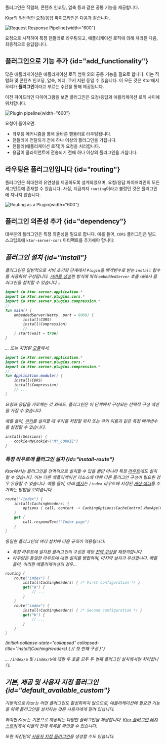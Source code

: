 [//]: # (title: 서버 플러그인)

<show-structure for="chapter" depth="2"/>

<link-summary>
플러그인은 직렬화, 콘텐츠 인코딩, 압축 등과 같은 공통 기능을 제공합니다.
</link-summary>

Ktor의 일반적인 요청/응답 파이프라인은 다음과 같습니다.

![Request Response Pipeline](request-response-pipeline.png){width="600"}

요청으로 시작하여 특정 핸들러로 라우팅되고, 애플리케이션 로직에 의해 처리된 다음, 최종적으로 응답됩니다.

## 플러그인으로 기능 추가 {id="add_functionality"}

많은 애플리케이션은 애플리케이션 로직 범위 외의 공통 기능을 필요로 합니다. 이는 직렬화 및 콘텐츠 인코딩, 압축, 헤더, 쿠키 지원 등일 수 있습니다. 이 모든 것은 Ktor에서 우리가 **플러그인**이라고 부르는 수단을 통해 제공됩니다.

이전 파이프라인 다이어그램을 보면 플러그인은 요청/응답과 애플리케이션 로직 사이에 위치합니다.

![Plugin pipeline](plugin-pipeline.png){width="600"}

요청이 들어오면:

*   라우팅 메커니즘을 통해 올바른 핸들러로 라우팅됩니다.
*   핸들러에 전달되기 전에 하나 이상의 플러그인을 거칩니다.
*   핸들러(애플리케이션 로직)가 요청을 처리합니다.
*   응답이 클라이언트에 전송되기 전에 하나 이상의 플러그인을 거칩니다.

## 라우팅은 플러그인입니다 {id="routing"}

플러그인은 최대한의 유연성을 제공하도록 설계되었으며, 요청/응답 파이프라인의 모든 세그먼트에 존재할 수 있습니다. 사실, 지금까지 `routing`이라고 불렀던 것은 플러그인에 지나지 않습니다.

![Routing as a Plugin](plugin-pipeline-routing.png){width="600"}

## 플러그인 의존성 추가 {id="dependency"}

대부분의 플러그인은 특정 의존성을 필요로 합니다. 예를 들어, `CORS` 플러그인은 빌드 스크립트에 `ktor-server-cors` 아티팩트를 추가해야 합니다:

<var name="artifact_name" value="ktor-server-cors"/>
<Tabs group="languages">
    <TabItem title="Gradle (Kotlin)" group-key="kotlin">
        <code-block lang="Kotlin" code="            implementation(&quot;io.ktor:%artifact_name%:$ktor_version&quot;)"/>
    </TabItem>
    <TabItem title="Gradle (Groovy)" group-key="groovy">
        <code-block lang="Groovy" code="            implementation &quot;io.ktor:%artifact_name%:$ktor_version&quot;"/>
    </TabItem>
    <TabItem title="Maven" group-key="maven">
        <code-block lang="XML" code="            &lt;dependency&gt;&#10;                &lt;groupId&gt;io.ktor&lt;/groupId&gt;&#10;                &lt;artifactId&gt;%artifact_name%-jvm&lt;/artifactId&gt;&#10;                &lt;version&gt;${ktor_version}&lt;/version&gt;&#10;            &lt;/dependency&gt;"/>
    </TabItem>
</Tabs>

## 플러그인 설치 {id="install"}

플러그인은 일반적으로 서버 초기화 단계에서 `Plugin`을 매개변수로 받는 `install` 함수를 사용하여 구성됩니다. [서버를 생성](server-create-and-configure.topic)한 방식에 따라 `embeddedServer` 호출 내에서 플러그인을 설치할 수 있습니다...

```kotlin
import io.ktor.server.application.*
import io.ktor.server.plugins.cors.*
import io.ktor.server.plugins.compression.*
// ...
fun main() {
    embeddedServer(Netty, port = 8080) {
        install(CORS)
        install(Compression)
        // ...
    }.start(wait = true)
}
```

... 또는 지정된 [모듈](server-modules.md)에서:

```kotlin
import io.ktor.server.application.*
import io.ktor.server.plugins.cors.*
import io.ktor.server.plugins.compression.*
// ...
fun Application.module() {
    install(CORS)
    install(Compression)
    // ...
}
```

요청과 응답을 가로채는 것 외에도, 플러그인은 이 단계에서 구성되는 선택적 구성 섹션을 가질 수 있습니다.

예를 들어, [쿠키](server-sessions.md#cookie)를 설치할 때 쿠키를 저장할 위치 또는 쿠키 이름과 같은 특정 매개변수를 설정할 수 있습니다.

```kotlin
install(Sessions) {
    cookie<MyCookie>("MY_COOKIE")
}
```

### 특정 라우트에 플러그인 설치 {id="install-route"}

Ktor에서는 플러그인을 전역적으로 설치할 수 있을 뿐만 아니라 특정 [라우트](server-routing.md)에도 설치할 수 있습니다. 이는 다른 애플리케이션 리소스에 대해 다른 플러그인 구성이 필요한 경우 유용할 수 있습니다. 예를 들어, 아래 [예시](https://github.com/ktorio/ktor-documentation/tree/%ktor_version%/codeSnippets/snippets/caching-headers-routes)는 `/index` 라우트에 지정된 [캐싱 헤더](server-caching-headers.md)를 추가하는 방법을 보여줍니다.

```kotlin
route("/index") {
    install(CachingHeaders) {
        options { call, content -> CachingOptions(CacheControl.MaxAge(maxAgeSeconds = 1800)) }
    }
    get {
        call.respondText("Index page")
    }
}
```

동일한 플러그인의 여러 설치에 다음 규칙이 적용됩니다:
*   특정 라우트에 설치된 플러그인의 구성은 해당 [전역 구성](#install)을 재정의합니다.
*   라우팅은 동일한 라우트에 대한 설치를 병합하며, 마지막 설치가 우선합니다. 예를 들어, 이러한 애플리케이션의 경우...

```kotlin
routing {
    route("index") {
        install(CachingHeaders) { /* First configuration */ }
        get("a") {
            // ...
        }
    }
    route("index") {
        install(CachingHeaders) { /* Second configuration */ }
        get("b") {
            // ...
        }
    }
}
```
{initial-collapse-state="collapsed" collapsed-title="install(CachingHeaders) { // 첫 번째 구성 }"}

... `/index/a` 및 `/index/b`에 대한 두 호출 모두 두 번째 플러그인 설치에서만 처리됩니다.

## 기본, 제공 및 사용자 지정 플러그인 {id="default_available_custom"}

기본적으로 Ktor는 어떤 플러그인도 활성화하지 않으므로, 애플리케이션에 필요한 기능을 위해 플러그인을 설치하는 것은 사용자에게 달려 있습니다.

하지만 Ktor는 기본으로 제공되는 다양한 플러그인을 제공합니다. [Ktor 플러그인 레지스트리](https://github.com/ktorio/ktor-plugin-registry/tree/main/plugins/server)에서 이들의 전체 목록을 확인할 수 있습니다.

또한 자신만의 [사용자 지정 플러그인](server-custom-plugins.md)을 생성할 수도 있습니다.